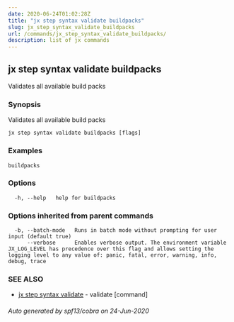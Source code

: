 ```yaml
---
date: 2020-06-24T01:02:28Z
title: "jx step syntax validate buildpacks"
slug: jx_step_syntax_validate_buildpacks
url: /commands/jx_step_syntax_validate_buildpacks/
description: list of jx commands
---
```

## jx step syntax validate buildpacks

Validates all available build packs

### Synopsis

Validates all available build packs

```
jx step syntax validate buildpacks [flags]
```

### Examples

```
buildpacks
```

### Options

```
  -h, --help   help for buildpacks
```

### Options inherited from parent commands

```
  -b, --batch-mode   Runs in batch mode without prompting for user input (default true)
      --verbose      Enables verbose output. The environment variable JX_LOG_LEVEL has precedence over this flag and allows setting the logging level to any value of: panic, fatal, error, warning, info, debug, trace
```

### SEE ALSO

* [jx step syntax validate](/commands/jx_step_syntax_validate/)	 - validate [command]

###### Auto generated by spf13/cobra on 24-Jun-2020
